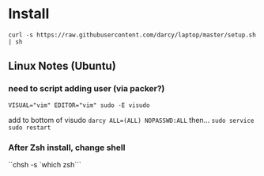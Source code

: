 # Install

```
curl -s https://raw.githubusercontent.com/darcy/laptop/master/setup.sh | sh
```

## Linux Notes (Ubuntu)

### need to script adding user (via packer?)
`VISUAL="vim" EDITOR="vim" sudo -E visudo`

add to bottom of visudo
`darcy ALL=(ALL) NOPASSWD:ALL`
then...
`sudo service sudo restart`

### After Zsh install, change shell
``chsh -s `which zsh```
